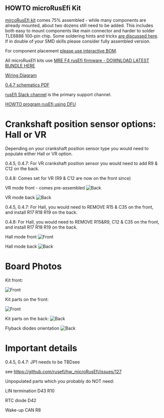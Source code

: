 ## HOWTO microRusEfi Kit


[mircoRusEfi kit](https://www.ebay.com/itm/333517397424) comes 75% assembled - while many components are already mounted, about two dozens
still need to be added. This includes both easy to mount components like main connector and harder to solder
TLE8888 100-pin chip. Some soldering hints and tricks [are discussed here](https://rusefi.com/forum/viewtopic.php?t=425).
If in double of your SMD skills please consider fully assembled version. 


For component placement [please use interactive BOM](https://rusefi.com/docs/ibom/microRusEfi_R0.4.7.html).

All microRusEfi kits use [MRE F4 rusEfi firmware - DOWNLOAD LATEST BUNDLE HERE](https://rusefi.com/build_server/rusefi_bundle_mre-f4.zip)




[Wiring Diagram](Hardware_microRusEfi_wiring)

[0.4.7 schematics PDF](https://github.com/rusefi/hw_microRusEfi/blob/master/microRusEfi_Schematic_0_4_7.pdf)


[rusEfi Slack channel](https://rusefi.com/forum/viewtopic.php?f=13&t=1198) is the primary support channel.

[HOWTO program rusEfi using DFU](https://www.youtube.com/watch?v=VdvXYgv_acg)

# Crankshaft position sensor options: Hall or VR

Depending on your crankshaft position sensor type you would need to populate either Hall or VR option.

0.4.5, 0.4.7: For VR crankshaft position sensor you would need to add R9 & C12 on the back.

0.4.8: Comes set for VR (R9 & C12 are now on the front since)

VR mode front - comes pre-assembled
![Back](Hardware/microrusefi/Hardware_microRusEfi_0.4.7_vr_front.png)

VR mode back
![Back](Hardware/microrusefi/Hardware_microRusEfi_0.4.7_vr_back.jpg)


0.4.5, 0.4.7: For Hall, you would need to REMOVE R15 & C35 on the front, and install R17 R18 R19 on the back.

0.4.8: For Hall, you would need to REMOVE R15&R9, C12 & C35 on the front, and install R17 R18 R19 on the back.

Hall mode front
![Front](Hardware/microrusefi/Hardware_microRusEfi_0.4.7_hall_front.jpg)

Hall mode back
![Back](Hardware/microrusefi/Hardware_microRusEfi_0.4.7_hall_back.png)



# Board Photos

Kit front:

![Front](Hardware/microrusefi/Hardware_microRusEfi_0.4.7_pre_assembled_front.jpg)

Kit parts on the front:

![Front](Hardware/microrusefi/Hardware_microRusEfi_0.4.7_kit_front.jpg)

Kit parts on the back:
![Back](Hardware/microrusefi/Hardware_microRusEfi_0.4.7_kit_assembled_back.jpg)

Flyback diodes orientation
![Back](Hardware/microrusefi/Hardware_microRusEfi_0.4.7_kit_diodes_orientation.jpg)


# Important details
0.4.5, 0.4.7: 
JP1 needs to be TBDsee

see https://github.com/rusefi/hw_microRusEfi/issues/127

Unpopulated parts which you probably do NOT need:

LIN termination D43 R10

RTC diode D42

Wake-up CAN R8